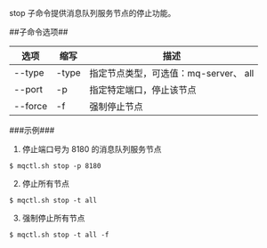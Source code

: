 stop 子命令提供消息队列服务节点的停止功能。

##子命令选项##

|选项      |缩写  |描述                    |
|----------|------|------------------------|
|--type     |-type|指定节点类型，可选值：mq-server、 all|
|--port    |-p    |指定特定端口，停止该节点|
|--force   |-f    |强制停止节点            |


###示例###

1. 停止端口号为 8180 的消息队列服务节点

  ```lang-javascript
  $ mqctl.sh stop -p 8180
  ```

2. 停止所有节点

  ```lang-javascript
  $ mqctl.sh stop -t all
  ```
3.  强制停止所有节点

  ```lang-javascript
  $ mqctl.sh stop -t all -f
  ```
